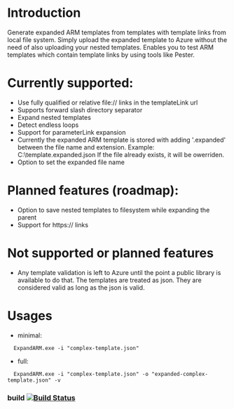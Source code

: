 # Introduction
Generate expanded ARM templates from templates with template links from local file system.  Simply upload the expanded template to Azure without the need of also uploading your nested templates. Enables you to test ARM templates which contain template links by using tools like Pester.

# Currently supported:
- Use fully qualified  or relative file:// links in the templateLink url
- Supports forward slash directory separator
- Expand nested templates
- Detect endless loops
- Support for parameterLink expansion
- Currently the expanded ARM template is stored with adding '.expanded' between the file name and extension.
	Example: C:\template.expanded.json
	If the file already exists, it will be owerriden. 
- Option to set the expanded file name

# Planned features (roadmap):
- Option to save nested templates to filesystem while expanding the parent
- Support for https:// links

# Not supported or planned features
- Any template validation is left to Azure until the point a public library is available to do that.
	The templates are treated as json. 
	They are considered valid as long as the json is valid.

# Usages
- minimal:
``` console
  ExpandARM.exe -i "complex-template.json"
```	
- full:
``` console
  ExpandARM.exe -i "complex-template.json" -o "expanded-complex-template.json" -v
```	

### build [![Build Status](https://borisjuraga.visualstudio.com/ExpandARM/_apis/build/status/ExpandARM-CI?branchName=master)](https://borisjuraga.visualstudio.com/ExpandARM/_build/latest?definitionId=12?branchName=master)
